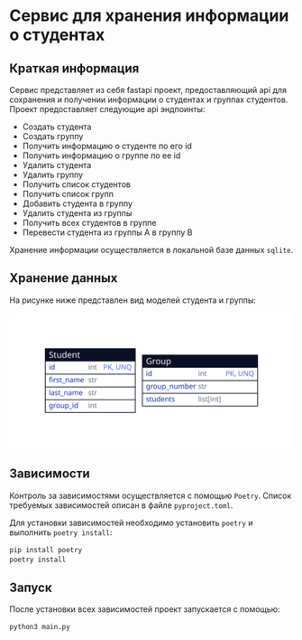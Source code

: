 # Сервис для хранения информации о студентах

## Краткая информация

Сервис представляет из себя fastapi проект, предоставляющий api для сохранения и получении информации о студентах и группах студентов. Проект предоставляет следующие api эндпоинты:
- Создать студента
- Создать группу
- Получить информацию о студенте по его id
- Получить информацию о группе по ее id
- Удалить студента
- Удалить группу
- Получить список студентов
- Получить список групп
- Добавить студента в группу
- Удалить студента из группы
- Получить всех студентов в группе
- Перевести студента из группы A в группу B

Хранение информации осуществляется в локальной базе данных `sqlite`.

## Хранение данных

На рисунке ниже представлен вид моделей студента и группы:

![](doc/tables.svg)

## Зависимости

Контроль за зависимостями осуществляется с помощью `Poetry`. Список требуемых зависимостей описан в файле `pyproject.toml`.

Для установки зависимостей необходимо установить `poetry` и выполнить `poetry install`:

```sh
pip install poetry
poetry install
```

## Запуск

После установки всех зависимостей проект запускается с помощью:

```
python3 main.py
```
